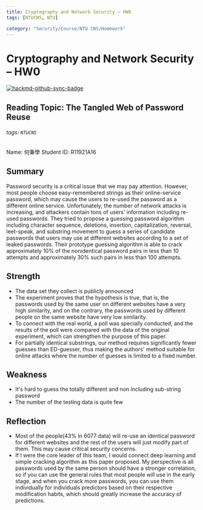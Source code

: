 ```yaml
---
title: Cryptography and Network Security – HW0
tags: [NTUCNS, NTU]

category: "Security/Course/NTU CNS/Homework"
---
```


# Cryptography and Network Security – HW0
<!-- more -->

[![hackmd-github-sync-badge](https://hackmd.io/_JU7eHmcRF-v8G6yQ3YHWQ/badge)](https://hackmd.io/_JU7eHmcRF-v8G6yQ3YHWQ)

## Reading Topic: The Tangled Web of Password Reuse
###### tags: `NTUCNS`
Name: 何秉學	Student ID: R11921A16

## Summary
Password security is a critical issue that we may pay attention. However, most people choose easy-remembered strings as their online-service password, which may cause the users to re-used the password as a different online service. Unfortunately, the number of network attacks is increasing, and attackers contain tons of users' information including re-used passwords. They tried to propose a guessing password algorithm including character sequence, deletions, insertion, capitalization, reversal, leet-speak, and substring movement to guess a series of candidate passwords that users may use at different websites according to a set of leaked passwords. Their prototype guessing algorithm is able to crack approximately 10% of the nonidentical password pairs in less than 10 attempts and approximately 30% such pairs in less than 100 attempts.


## Strength
* The data set they collect is publicly announced
* The experiment proves that the hypothesis is true, that is, the passwords used by the same user on different websites have a very high similarity, and on the contrary, the passwords used by different people on the same website have very low similarity.
* To connect with the real world, a poll was specially conducted, and the results of the poll were compared with the data of the original experiment, which can strengthen the purpose of this paper.
* For partially identical substrings, our method requires significantly fewer guesses than ED-guesser, thus making the authors' method suitable for online attacks where the number of guesses is limited to a fixed number.


## Weakness
* It's hard to guess the totally different and non including sub-string password
* The number of the testing data is quite few

## Reflection
* Most of the people(43% in 6077 data) will re-use an identical password for different websites and the rest of the users will just modify part of them. This may cause critical security concerns.
* If I were the core leader of this team, I would connect deep learning and simple cracking algorithm as this paper proposed. My perspective is all passwords used by the same person should have a stronger correlation, so if you can use the general rules that most people will use in the early stage, and when you crack more passwords, you can use them individually for individuals predictors based on their respective modification habits, which should greatly increase the accuracy of predictions.